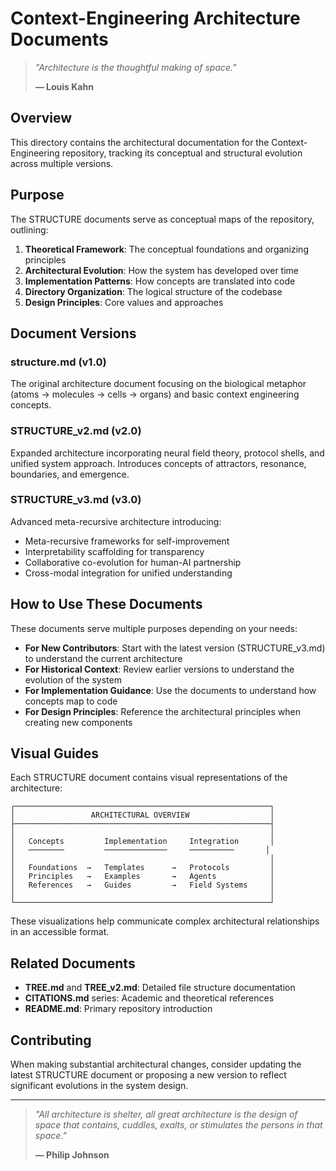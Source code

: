 # Context-Engineering Architecture Documents

> *"Architecture is the thoughtful making of space."*
>
>
> **— Louis Kahn**

## Overview

This directory contains the architectural documentation for the Context-Engineering repository, tracking its conceptual and structural evolution across multiple versions.

## Purpose

The STRUCTURE documents serve as conceptual maps of the repository, outlining:

1. **Theoretical Framework**: The conceptual foundations and organizing principles
2. **Architectural Evolution**: How the system has developed over time
3. **Implementation Patterns**: How concepts are translated into code
4. **Directory Organization**: The logical structure of the codebase
5. **Design Principles**: Core values and approaches

## Document Versions

### structure.md (v1.0)
The original architecture document focusing on the biological metaphor (atoms → molecules → cells → organs) and basic context engineering concepts.

### STRUCTURE_v2.md (v2.0)
Expanded architecture incorporating neural field theory, protocol shells, and unified system approach. Introduces concepts of attractors, resonance, boundaries, and emergence.

### STRUCTURE_v3.md (v3.0)
Advanced meta-recursive architecture introducing:
- Meta-recursive frameworks for self-improvement
- Interpretability scaffolding for transparency
- Collaborative co-evolution for human-AI partnership
- Cross-modal integration for unified understanding

## How to Use These Documents

These documents serve multiple purposes depending on your needs:

- **For New Contributors**: Start with the latest version (STRUCTURE_v3.md) to understand the current architecture
- **For Historical Context**: Review earlier versions to understand the evolution of the system
- **For Implementation Guidance**: Use the documents to understand how concepts map to code
- **For Design Principles**: Reference the architectural principles when creating new components

## Visual Guides

Each STRUCTURE document contains visual representations of the architecture:

```
┌─────────────────────────────────────────────────────────┐
│                 ARCHITECTURAL OVERVIEW                  │
├─────────────────────────────────────────────────────────┤
│                                                         │
│   Concepts         Implementation     Integration       │
│   ────────         ──────────────     ──────────       │
│                                                         │
│   Foundations  →   Templates      →   Protocols         │
│   Principles   →   Examples       →   Agents            │
│   References   →   Guides         →   Field Systems     │
│                                                         │
└─────────────────────────────────────────────────────────┘
```

These visualizations help communicate complex architectural relationships in an accessible format.

## Related Documents

- **TREE.md** and **TREE_v2.md**: Detailed file structure documentation
- **CITATIONS.md** series: Academic and theoretical references
- **README.md**: Primary repository introduction

## Contributing

When making substantial architectural changes, consider updating the latest STRUCTURE document or proposing a new version to reflect significant evolutions in the system design.

---

> *"All architecture is shelter, all great architecture is the design of space that contains, cuddles, exalts, or stimulates the persons in that space."*
>
>
> **— Philip Johnson**
